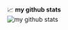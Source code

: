 📈 **my github stats** </br>
<img style src="https://github-readme-stats.vercel.app/api?username=marcineqr&show_icons=true&theme=algolia" alt="my github stats" /></div>
